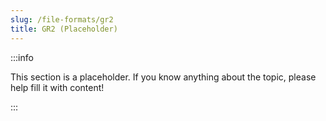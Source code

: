 ```yaml
---
slug: /file-formats/gr2
title: GR2 (Placeholder)
---
```


:::info

This section is a placeholder. If you know anything about the topic, please help fill it with content!

:::
